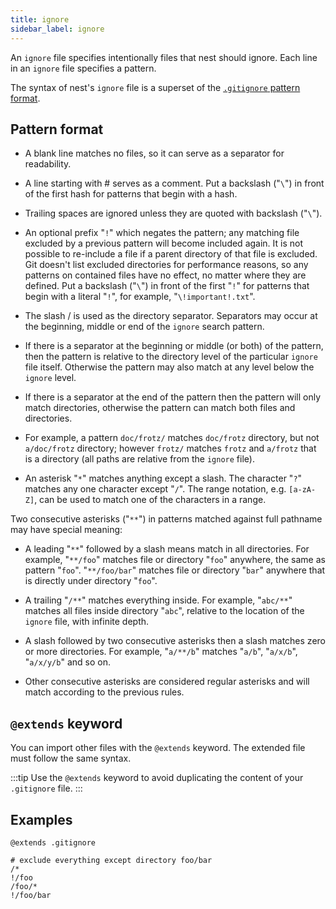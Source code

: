 ```yaml
---
title: ignore
sidebar_label: ignore
---
```


An `ignore` file specifies intentionally files that nest should ignore. Each line in an `ignore` file specifies a pattern. 

The syntax of nest's `ignore` file is a superset of the [`.gitignore` pattern format](https://git-scm.com/docs/gitignore#_pattern_format).

## Pattern format

  -  A blank line matches no files, so it can serve as a separator for readability.

   - A line starting with # serves as a comment. Put a backslash ("`\`") in front of the first hash for patterns that begin with a hash.

  -  Trailing spaces are ignored unless they are quoted with backslash ("`\`").

  -  An optional prefix "`!`" which negates the pattern; any matching file excluded by a previous pattern will become included again. It is not possible to re-include a file if a parent directory of that file is excluded. Git doesn't list excluded directories for performance reasons, so any patterns on contained files have no effect, no matter where they are defined. Put a backslash ("`\`") in front of the first "`!`" for patterns that begin with a literal "`!`", for example, "`\!important!.txt`".

  -  The slash / is used as the directory separator. Separators may occur at the beginning, middle or end of the `ignore` search pattern.

 -   If there is a separator at the beginning or middle (or both) of the pattern, then the pattern is relative to the directory level of the particular `ignore` file itself. Otherwise the pattern may also match at any level below the `ignore` level.

 -   If there is a separator at the end of the pattern then the pattern will only match directories, otherwise the pattern can match both files and directories.

  -  For example, a pattern `doc/frotz/` matches `doc/frotz` directory, but not `a/doc/frotz` directory; however `frotz/` matches `frotz` and `a/frotz` that is a directory (all paths are relative from the `ignore` file).

  -  An asterisk "`*`" matches anything except a slash. The character "`?`" matches any one character except "`/`". The range notation, e.g. `[a-zA-Z]`, can be used to match one of the characters in a range.

Two consecutive asterisks ("`**`") in patterns matched against full pathname may have special meaning:

  -  A leading "`**`" followed by a slash means match in all directories. For example, "`**/foo`" matches file or directory "`foo`" anywhere, the same as pattern "`foo`". "`**/foo/bar`" matches file or directory "`bar`" anywhere that is directly under directory "`foo`".

  -  A trailing "`/**`" matches everything inside. For example, "`abc/**`" matches all files inside directory "`abc`", relative to the location of the `ignore` file, with infinite depth.

  -  A slash followed by two consecutive asterisks then a slash matches zero or more directories. For example, "`a/**/b`" matches "`a/b`", "`a/x/b`", "`a/x/y/b`" and so on.

  -  Other consecutive asterisks are considered regular asterisks and will match according to the previous rules.

## `@extends` keyword

You can import other files with the `@extends` keyword. The extended file must follow the same syntax.

:::tip
Use the `@extends` keyword to avoid duplicating the content of your `.gitignore` file.
:::

## Examples

```shell script
@extends .gitignore

# exclude everything except directory foo/bar
/*
!/foo
/foo/*
!/foo/bar
```